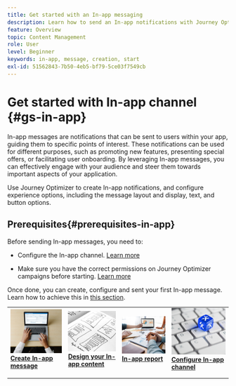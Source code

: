 ```yaml
---
title: Get started with an In-app messaging
description: Learn how to send an In-app notifications with Journey Optimizer
feature: Overview
topic: Content Management
role: User
level: Beginner
keywords: in-app, message, creation, start
exl-id: 51562843-7b50-4eb5-bf79-5ce03f7549cb
---
```

# Get started with In-app channel {#gs-in-app}

In-app messages are notifications that can be sent to users within your app, guiding them to specific points of interest. These notifications can be used for different purposes, such as promoting new features, presenting special offers, or facilitating user onboarding. By leveraging In-app messages, you can effectively engage with your audience and steer them towards important aspects of your application.

Use Journey Optimizer to create In-app notifications, and configure experience options, including the message layout and display, text, and button options.

## Prerequisites{#prerequisites-in-app}

Before sending In-app messages, you need to:

* Configure the In-app channel. [Learn more](inapp-configuration.md)

* Make sure you have the correct permissions on Journey Optimizer campaigns before starting. [Learn more](../campaigns/get-started-with-campaigns.md#campaign-prerequisites)

Once done, you can create, configure and sent your first In-app message. Learn how to achieve this in [this section](create-in-app.md).

<table style="table-layout:fixed"><tr style="border: 0;">
<td>
<a href="create-in-app.md">
<img alt="Lead" src="../assets/do-not-localize/inapp-create.jpeg">
</a>
<div><a href="create-in-app.md"><strong>Create In-app message</strong>
</div>
<p>
</td>
<td>
<a href="design-in-app.md">
<img alt="Infrequent" src="../assets/do-not-localize/inapp-design.jpg">
</a>
<div>
<a href="design-in-app.md"><strong>Design your In-app content</strong></a>
</div>
<p></td>
<td>
<a href="../reports/campaign-global-report.md#inapp-global">
<img alt="Validation" src="../assets/do-not-localize/inapp-report.jpg">
</a>
<div>
<a href="../reports/campaign-global-report.md#inapp-global"><strong>In-app report</strong></a>
</div>
<p>
</td>
<td>
<a href="inapp-configuration.md">
<img alt="Validation" src="../assets/do-not-localize/inapp-config.jpg">
</a>
<div>
<a href="inapp-configuration.md"><strong>Configure In-app channel</strong></a>
</div>
<p>
</td>
</tr></table>

